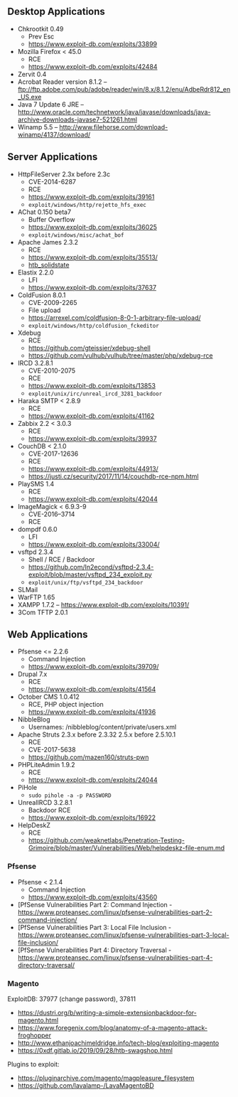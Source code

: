 ## Desktop Applications

- Chkrootkit 0.49
  - Prev Esc
  - <https://www.exploit-db.com/exploits/33899>
- Mozilla Firefox < 45.0
  - RCE
  - <https://www.exploit-db.com/exploits/42484>
- Zervit 0.4 
- Acrobat Reader version 8.1.2 – <ftp://ftp.adobe.com/pub/adobe/reader/win/8.x/8.1.2/enu/AdbeRdr812_en_US.exe>
- Java 7 Update 6 JRE – <http://www.oracle.com/technetwork/java/javase/downloads/java-archive-downloads-javase7-521261.html>
- Winamp 5.5 – <http://www.filehorse.com/download-winamp/4137/download/>

## Server Applications

- HttpFileServer 2.3x before 2.3c
  - CVE-2014-6287
  - RCE
  - <https://www.exploit-db.com/exploits/39161>
  - `exploit/windows/http/rejetto_hfs_exec`
- AChat 0.150 beta7
  - Buffer Overflow
  - <https://www.exploit-db.com/exploits/36025>
  - `exploit/windows/misc/achat_bof`
- Apache James 2.3.2
  - RCE
  - <https://www.exploit-db.com/exploits/35513/> 
  - [htb_solidstate](https://dominicbreuker.com/post/htb_solidstate/)
- Elastix 2.2.0
  - LFI
  - <https://www.exploit-db.com/exploits/37637>
- ColdFusion 8.0.1
  - CVE-2009-2265
  - File upload
  - <https://arrexel.com/coldfusion-8-0-1-arbitrary-file-upload/>
  - `exploit/windows/http/coldfusion_fckeditor`
- Xdebug 
  - RCE
  - <https://github.com/gteissier/xdebug-shell>
  - <https://github.com/vulhub/vulhub/tree/master/php/xdebug-rce>
- IRCD 3.2.8.1
  - CVE-2010-2075
  - RCE
  - <https://www.exploit-db.com/exploits/13853>
  - `exploit/unix/irc/unreal_ircd_3281_backdoor`
- Haraka SMTP < 2.8.9
  - RCE
  - <https://www.exploit-db.com/exploits/41162>
- Zabbix 2.2 < 3.0.3
  - RCE
  - <https://www.exploit-db.com/exploits/39937>
- CouchDB < 2.1.0
  - CVE-2017-12636
  - RCE
  - <https://www.exploit-db.com/exploits/44913/>
  - <https://justi.cz/security/2017/11/14/couchdb-rce-npm.html>
- PlaySMS 1.4
  - RCE
  - <https://www.exploit-db.com/exploits/42044>
- ImageMagick < 6.9.3-9
  - CVE-2016–3714
  - RCE
- dompdf 0.6.0
  - LFI
  - <https://www.exploit-db.com/exploits/33004/>
- vsftpd 2.3.4
  - Shell / RCE / Backdoor
  - <https://github.com/In2econd/vsftpd-2.3.4-exploit/blob/master/vsftpd_234_exploit.py>
  - `exploit/unix/ftp/vsftpd_234_backdoor`
- SLMail
- WarFTP 1.65
- XAMPP 1.7.2 – <https://www.exploit-db.com/exploits/10391/>
- 3Com TFTP 2.0.1

## Web Applications

- Pfsense <= 2.2.6
  - Command Injection
  - <https://www.exploit-db.com/exploits/39709/>
- Drupal 7.x 
  - RCE
  - <https://www.exploit-db.com/exploits/41564>
- October CMS 1.0.412
  - RCE, PHP object injection
  - <https://www.exploit-db.com/exploits/41936>
- NibbleBlog 
  - Usernames: /nibbleblog/content/private/users.xml 
- Apache Struts 2.3.x before 2.3.32 2.5.x before 2.5.10.1
  - RCE
  - CVE-2017-5638
  - <https://github.com/mazen160/struts-pwn>
- PHPLiteAdmin 1.9.2
  - RCE
  - <https://www.exploit-db.com/exploits/24044>
- PiHole
  - `sudo pihole -a -p PASSWORD`
- UnrealIRCD 3.2.8.1
  - Backdoor RCE
  - <https://www.exploit-db.com/exploits/16922>
- HelpDeskZ 
  - RCE
  - <https://github.com/weaknetlabs/Penetration-Testing-Grimoire/blob/master/Vulnerabilities/Web/helpdeskz-file-enum.md>

### Pfsense

- Pfsense < 2.1.4
  - Command Injection
  - <https://www.exploit-db.com/exploits/43560>
- [PfSense Vulnerabilities Part 2: Command Injection - <https://www.proteansec.com/linux/pfsense-vulnerabilities-part-2-command-injection/>
- [PfSense Vulnerabilities Part 3: Local File Inclusion - <https://www.proteansec.com/linux/pfsense-vulnerabilities-part-3-local-file-inclusion/>
- [PfSense Vulnerabilities Part 4: Directory Traversal - <https://www.proteansec.com/linux/pfsense-vulnerabilities-part-4-directory-traversal/>

### Magento

ExploitDB: 37977 (change password), 37811

- <https://dustri.org/b/writing-a-simple-extensionbackdoor-for-magento.html>
- <https://www.foregenix.com/blog/anatomy-of-a-magento-attack-froghopper>
- <http://www.ethanjoachimeldridge.info/tech-blog/exploiting-magento>
- <https://0xdf.gitlab.io/2019/09/28/htb-swagshop.html>

Plugins to exploit: 

- <https://pluginarchive.com/magento/magpleasure_filesystem>
- <https://github.com/lavalamp-/LavaMagentoBD>

